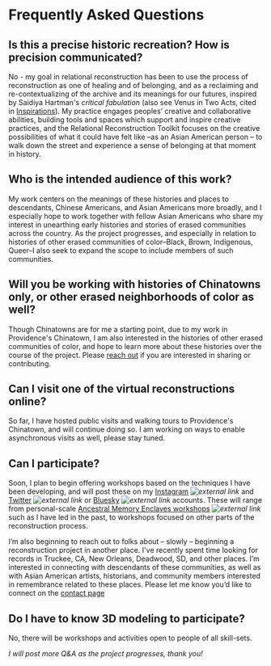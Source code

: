 # Frequently Asked Questions

## Is this a precise historic recreation? How is precision communicated?

No - my goal in relational reconstruction has been to use the process of reconstruction as one of healing and of belonging, and as a reclaiming and re-contextualizing of the archive and its meanings for our futures, inspired by Saidiya Hartman's _critical fabulation_ (also see Venus in Two Acts, cited in [Inspirations](inspirations.md)). My practice engages peoples’ creative and collaborative abilities, building tools and spaces which support and inspire creative practices, and the Relational Reconstruction Toolkit focuses on the creative possibilities of what it could have felt like –as an Asian American person – to walk down the street and experience a sense of belonging at that moment in history.

## Who is the intended audience of this work? 

My work centers on the meanings of these histories and places to descendants, Chinese Americans, and Asian Americans more broadly, and I especially hope to work together with fellow Asian Americans who share my interest in unearthing early histories and stories of erased communities across the country. As the project progresses, and especially in relation to histories of other erased communities of color–Black, Brown, Indigenous, Queer–I also seek to expand the scope to include members of such communities.

## Will you be working with histories of Chinatowns only, or other erased neighborhoods of color as well?

Though Chinatowns are for me a starting point, due to my work in Providence's Chinatown, I am also interested in the histories of other erased communities of color, and hope to learn more about these histories over the course of the project. Please [reach out](contact.md) if you are interested in sharing or contributing.

## Can I visit one of the virtual reconstructions online?

So far, I have hosted public visits and walking tours to Providence's Chinatown, and will continue doing so. I am working on ways to enable asynchronous visits as well, please stay tuned.

## Can I participate? 

Soon, I plan to begin offering workshops based on the techniques I have been developing, and will post these on my [Instagram](https://instagram.com/unterbahn) *![external link](../images/external-link.gif)* and [Twitter](https://twitter.com/jywarren) *![external link](../images/external-link.gif)* or [Bluesky](https://bsky.app/profile/jywarren.bsky.social) *![external link](../images/external-link.gif)* accounts. These will range from personal-scale [Ancestral Memory Enclaves workshops](https://unterbahn.com/2022/07/07/enclaves/) *![external link](../images/external-link.gif)* such as I have led in the past, to workshops focused on other parts of the reconstruction process.

I’m also beginning to reach out to folks about – slowly – beginning a reconstruction project in another place. I've recently spent time looking for records in Truckee, CA, New Orleans, Deadwood, SD, and other places. I’m interested in connecting with descendants of these communities, as well as with Asian American artists, historians, and community members interested in remembrance related to these places. Please let me know you’d like to connect on the [contact page](/contact.md)

## Do I have to know 3D modeling to participate?

No, there will be workshops and activities open to people of all skill-sets.


_I will post more Q&A as the project progresses, thank you!_
 
